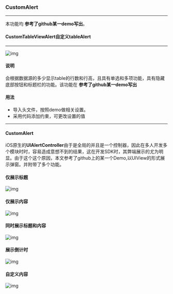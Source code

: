 ### CustomAlert
-----
本功能均 **参考了github某一demo写出**。
#### CustomTableViewAlert自定义tableAlert
-----
![img](https://github.com/wutao23yzd/CustomAlert/blob/master/showDemo.gif)
#### 说明
会根据数据源的多少显示table的行数和行高，且具有单选和多项功能，具有隐藏底部按钮和标题栏的功能。该功能在 **参考了github某一demo写出**
#### 用法
- 导入头文件，按照demo做相关设置。
- 采用代码添加约束，可更改设置的值
-----
#### CustomAlert
iOS原生的**UIAlertController**由于是全局的并且是一个控制器，因此在多人开发多个模块时时，容易造成意想不到的结果，这在开发SDK时，其弊端展示的尤为明显。由于这个这个原因，本文参考了github上的某一个Demo,以UIView的形式展示弹窗。并附带了多个功能。
#### 仅展示标题
![img](https://github.com/wutao23yzd/CustomAlert/blob/master/title.gif)
#### 仅展示内容
![img](https://github.com/wutao23yzd/CustomAlert/blob/master/msg.gif)
#### 同时展示标题和内容
![img](https://github.com/wutao23yzd/CustomAlert/blob/master/titleAndMsg.gif)
#### 展示倒计时
![img](https://github.com/wutao23yzd/CustomAlert/blob/master/3scountdown.gif)
#### 自定义内容
![img](https://github.com/wutao23yzd/CustomAlert/blob/master/none.gif)
